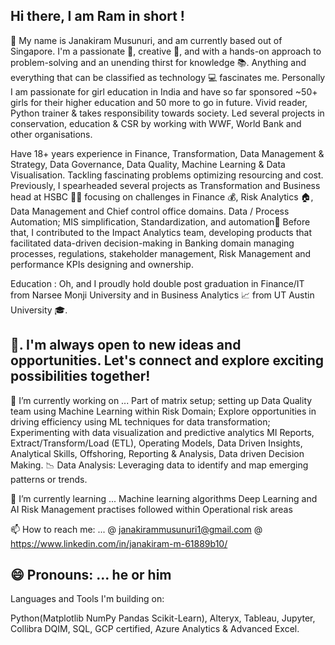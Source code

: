 ## Hi there, I am Ram in short !
👋 My name is Janakiram Musunuri, and am currently based out of Singapore.
   I'm a passionate 🥇, creative 🎨, and with a hands-on approach to problem-solving and an unending thirst for knowledge 📚. Anything and everything that can be classified as technology 💻 fascinates me. 
   Personally I am passionate for girl education in India and have so far sponsored ~50+ girls for their higher education and 50 more to go in future. 
   Vivid reader, Python trainer & takes responsibility towards society. 
   Led several projects in conservation, education & CSR by working with WWF, World Bank and other organisations.
   
   Have 18+ years experience in Finance, Transformation, Data Management & Strategy, Data Governance, Data Quality, Machine Learning & Data Visualisation.
   Tackling fascinating problems optimizing resourcing and cost.
   Previously, I spearheaded several projects as Transformation and Business head at HSBC 🧑‍🔬 focusing on challenges in Finance 💰, 
   Risk Analytics 🏠, Data Management and Chief control office domains. Data / Process Automation; MIS simplification, Standardization, and automation📣 Before that, I contributed to the Impact Analytics 
   team, developing products that facilitated data-driven decision-making in Banking domain managing processes, regulations, stakeholder management, Risk Management and performance KPIs designing and ownership.
   
   
   Education : Oh, and I proudly hold double post graduation in Finance/IT from Narsee Monji University and in Business Analytics 📈 from UT Austin University 🎓.

📧. I'm always open to new ideas and opportunities. Let's connect and explore exciting possibilities together! 
--------------------------------------------------------------------------------------------------------------------------------------------------------------------------------------------------------
🚀 I’m currently working on ... 
    Part of matrix setup; setting up Data Quality team using Machine Learning within Risk Domain;
    Explore opportunities in driving efficiency using ML techniques for data transformation; 
    Experimenting with data visualization and predictive analytics
    MI Reports, Extract/Transform/Load (ETL), Operating Models, Data Driven Insights, Analytical Skills, Offshoring, Reporting & Analysis, Data driven Decision Making.
    📉 Data Analysis: Leveraging data to identify and map emerging patterns or trends.
  
🌱   I’m currently learning ...
      Machine learning algorithms
      Deep Learning and AI
      Risk Management practises followed within Operational risk areas

📫 How to reach me: ...
      @ janakirammusunuri1@gmail.com
      @ https://www.linkedin.com/in/janakiram-m-61889b10/
      
😄 Pronouns: ... he or him
---------------------------------------------------------------------------------------------------------------------------------------------------------------------------------------------------------------
Languages and Tools I'm building on:

Python(Matplotlib NumPy Pandas Scikit-Learn), Alteryx, Tableau, Jupyter, Collibra DQIM, SQL, GCP certified, Azure Analytics & Advanced Excel. 

